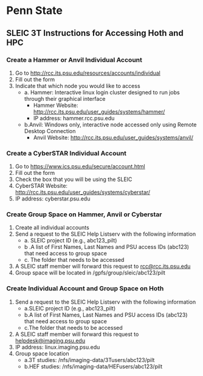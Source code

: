 # Penn State
## SLEIC 3T Instructions for Accessing Hoth and HPC

### Create a Hammer or Anvil Individual Account 

1. Go to http://rcc.its.psu.edu/resources/accounts/individual 
2. Fill out the form
3. Indicate that which node you would like to access
	- a. Hammer: Interactive linux login cluster designed to run jobs through their graphical interface
		- Hammer Website: http://rcc.its.psu.edu/user_guides/systems/hammer/
		- IP address: hammer.rcc.psu.edu
	- b.Anvil: Windows only, interactive node accessed only using Remote Desktop Connection
		- Anvil Website: http://rcc.its.psu.edu/user_guides/systems/anvil/

### Create a CyberSTAR Individual Account
1. Go to https://www.ics.psu.edu/secure/account.html
2. Fill out the form
3. Check the box that you will be using the SLEIC
4. CyberSTAR Website: http://rcc.its.psu.edu/user_guides/systems/cyberstar/
5. IP address: cyberstar.psu.edu

### Create Group Space on Hammer, Anvil or Cyberstar
1. Create all individual accounts
2. Send a request to the SLEIC Help Listserv with the following information
	- a. SLEIC project ID (e.g., abc123_pilt)
	- b .A list of First Names, Last Names and PSU access IDs (abc123) that need access to group space
	- c. The folder that needs to be accessed
3. A SLEIC staff member will forward this request to rcc@rcc.its.psu.edu
4. Group space will be located in /gpfs/group/sleic/abc123/pilt

### Create Individual Account and Group Space on Hoth
1. Send a request to the SLEIC Help Listserv with the following information
	- a.SLEIC project ID (e.g., abc123_pilt)
	- b.A list of First Names, Last Names and PSU access IDs (abc123) that need access to group space
	- c.The folder that needs to be accessed
2. A SLEIC staff member will forward this request to helpdesk@imaging.psu.edu
3. IP address: linux.imaging.psu.edu
4. Group space location
	- a.3T studies: /nfs/imaging-data/3Tusers/abc123/pilt
	- b.HEF studies: /nfs/imaging-data/HEFusers/abc123/pilt
